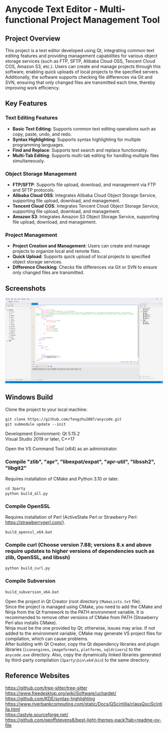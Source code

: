 # Anycode Text Editor - Multi-functional Project Management Tool

## Project Overview

This project is a text editor developed using Qt, integrating common text editing features and providing management capabilities for various object storage services (such as FTP, SFTP, Alibaba Cloud OSS, Tencent Cloud COS, Amazon S3, etc.). Users can create and manage projects through this software, enabling quick uploads of local projects to the specified servers. Additionally, the software supports checking file differences via Git and SVN, ensuring that only changed files are transmitted each time, thereby improving work efficiency.

## Key Features

### Text Editing Features
- **Basic Text Editing**: Supports common text editing operations such as copy, paste, undo, and redo.
- **Syntax Highlighting**: Supports syntax highlighting for multiple programming languages.
- **Find and Replace**: Supports text search and replace functionality.
- **Multi-Tab Editing**: Supports multi-tab editing for handling multiple files simultaneously.

### Object Storage Management
- **FTP/SFTP**: Supports file upload, download, and management via FTP and SFTP protocols.
- **Alibaba Cloud OSS**: Integrates Alibaba Cloud Object Storage Service, supporting file upload, download, and management.
- **Tencent Cloud COS**: Integrates Tencent Cloud Object Storage Service, supporting file upload, download, and management.
- **Amazon S3**: Integrates Amazon S3 Object Storage Service, supporting file upload, download, and management.

### Project Management
- **Project Creation and Management**: Users can create and manage projects to organize local and remote files.
- **Quick Upload**: Supports quick upload of local projects to specified object storage services.
- **Difference Checking**: Checks file differences via Git or SVN to ensure only changed files are transmitted.


## Screenshots

![](https://github.com/fengzhu2007/anycode/blob/dev/screen/anycode.png)

## Windows Build

Clone the project to your local machine:

```
git clone https://github.com/fengzhu2007/anycode.git
git submodule update --init
```

Development Environment: Qt 5.15.2  
Visual Studio 2019 or later, C++17  

Open the VS Command Tool (x64) as an administrator.

### Compile "zlib", "apr", "libexpat/expat", "apr-util", "libssh2", "libgit2"
Requires installation of CMake and Python 3.10 or later.
```
cd 3party
python build_all.py
```

### Compile OpenSSL
Requires installation of Perl (ActiveState Perl or Strawberry Perl: https://strawberryperl.com/).
```
build_openssl_x64.bat
```

### Compile curl (Choose version 7.88; versions 8.x and above require updates to higher versions of dependencies such as zlib, OpenSSL, and libssh)
```
python build_curl.py
```

### Compile Subversion
```
build_subversion_x64.bat
```

Open the project in Qt Creator (root directory `CMakeLists.txt` file).  
Since the project is managed using CMake, you need to add the CMake and Ninja from the Qt framework to the PATH environment variable. It is recommended to remove other versions of CMake from PATH (Strawberry Perl also installs CMake).  
Ninja must be the one provided by Qt; otherwise, issues may arise. If not added to the environment variable, CMake may generate VS project files for compilation, which can cause problems.  
After building with Qt Creator, copy the Qt dependency libraries and plugin libraries (`iconengines`, `imageformats`, `platforms`, `sqldrivers`) to the `anycode.exe` directory. Also, copy the dynamically linked libraries generated by third-party compilation (`3party\bin\x64\bin`) to the same directory.

## Reference Websites

https://github.com/tree-sitter/tree-sitter  
https://www.freedesktop.org/wiki/Software/uchardet/  
https://github.com/KDE/syntax-highlighting  
https://www.riverbankcomputing.com/static/Docs/QScintilla/classQsciScintilla.html  
https://astyle.sourceforge.net/  
https://github.com/geoffstevens8/best-light-themes-pack?tab=readme-ov-file  

